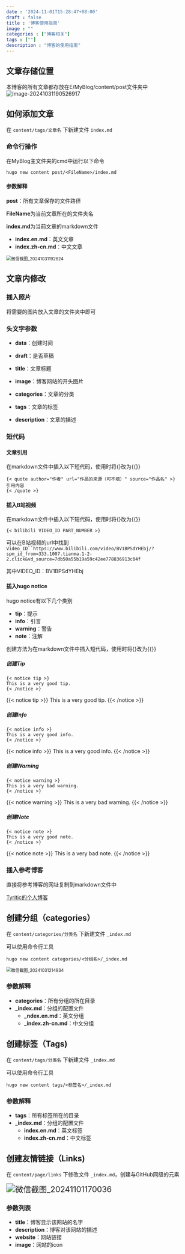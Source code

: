 ```yaml
---
date : '2024-11-01T15:28:47+08:00'
draft : false
title : '博客使用指南'
image : ""
categories : ["博客相关"]
tags : [""]
description : "博客的使用指南"
---
```


## 文章存储位置

本博客的所有文章都存放在E/MyBlog/content/post文件夹中![image-20241031190526917](image-20241031190526917.png)

## 如何添加文章

在 `content/tags/文章名` 下新建文件 `index.md`

### 命令行操作

在MyBlog主文件夹的cmd中运行以下命令

```
hugo new content post/<FileName>/index.md
```

#### 参数解释

**post**：所有文章保存的文件路径

**FileName**为当前文章所在的文件夹名

**index.md**为当前文章的markdown文件

- **index.en.md**：英文文章
- **index.zh-cn.md**：中文文章

<img src="微信截图_20241031192624.png" alt="微信截图_20241031192624" style="zoom: 80%;" />



## 文章内修改

###  插入照片

将需要的图片放入文章的文件夹中即可

### 头文字参数

- **data**：创建时间

- **draft**：是否草稿

- **title**：文章标题

- **image**：博客网站的开头图片

- **categories**：文章的分类

- **tags**：文章的标签

- **description**：文章的描述

### 短代码

#### 文章引用

在markdown文件中插入以下短代码，使用时将{}改为{{}}

```
{< quote author="作者" url="作品的来源（可不填）" source="作品名" >}
引用内容
{< /quote >}
```

#### 插入B站视频

在markdown文件中插入以下短代码，使用时将{}改为{{}}

```
{< bilibili VIDEO_ID PART_NUMBER >}
```

可以在B站视频的url中找到`Video_ID``https://www.bilibili.com/video/BV1BPSdYHEbj/?spm_id_from=333.1007.tianma.1-2-2.click&vd_source=7db50a55b19a59c42ee778836913c04f`

其中VIDEO_ID：BV1BPSdYHEbj

#### 插入hugo notice

hugo notice有以下几个类别

- **tip**：提示
- **info**：引言
- **warning**：警告
- **note**：注解

创建方法为在markdown文件中插入短代码，使用时将{}改为{{}}

##### 创建Tip

```
{< notice tip >}
This is a very good tip.
{< /notice >}
```

{{< notice tip >}}
This is a very good tip.
{{< /notice >}}

##### 创建Info

```
{< notice info >}
This is a very good info.
{< /notice >}
```

{{< notice info >}}
This is a very good info.
{{< /notice >}}

##### 创建Warning

```
{< notice warning >}
This is a very bad warning.
{< /notice >}
```

{{< notice warning >}}
This is a very bad warning.
{{< /notice >}}

##### 创建Note

```
{< notice note >}
This is a very good note.
{< /notice >}
```

{{< notice note >}}
This is a very bad note.
{{< /notice >}}



### 插入参考博客

直接将参考博客的网址复制到markdown文件中

[Tyritic的个人博客](https://tyritic.github.io/)

## 创建分组（categories）

在 `content/categories/分类名` 下新建文件 `_index.md`

可以使用命令行工具

```
hugo new content categories/<分组名>/_index.md
```

<img src="微信截图_20241031214934.png" alt="微信截图_20241031214934" style="zoom:80%;" />

### 参数解释

- **categories**：所有分组的所在目录
- **_index.md**：分组的配置文件
  - **_ndex.en.md**：英文分组
  - **_index.zh-cn.md**：中文分组


## 创建标签（Tags)

在 `content/tags/分类名` 下新建文件 `_index.md`

可以使用命令行工具

```
hugo new content tags/<标签名>/_index.md
```

### 参数解释

- **tags**：所有标签所在的目录
- **_index.md**：分组的配置文件
  - **index.en.md**：英文标签
  - **index.zh-cn.md**：中文标签


## 创建友情链接（Links)

在 `content/page/links` 下修改文件 `_index.md`，创建与GitHub同级的元素

<img src="微信截图_20241101170036.png" alt="微信截图_20241101170036" style="zoom: 150%;" />

### 参数列表

- **title**：博客显示该网站的名字
- **description**：博客对该网站的描述
- **website**：网站链接
- **image**：网站的icon
